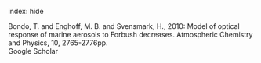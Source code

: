 index: hide

<div class="Citation">

  <div class="Citation-body">
    <div class="Citation-text">Bondo, T. and Enghoff, M. B. and Svensmark, H., 2010: Model of optical response of marine aerosols to Forbush decreases. <span class="Article-journal">Atmospheric Chemistry and Physics, </span><span class="Article-volume">10, </span>2765-2776pp.</div>
    <div class="Citation-links">
      <div class="CitationLink" data-href="https://scholar.google.com/scholar?q=Model+of+optical+response+of+marine+aerosols+to+Forbush+decreases">
        <div class="CitationLink-icon CitationLink-Scholar"></div>
        <div class="CitationLink-text">Google Scholar</div>
      </div>
    </div>
  </div>
</div>


<div class="Citation-copy">

</div>